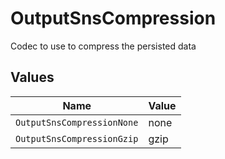 # OutputSnsCompression

Codec to use to compress the persisted data


## Values

| Name                       | Value                      |
| -------------------------- | -------------------------- |
| `OutputSnsCompressionNone` | none                       |
| `OutputSnsCompressionGzip` | gzip                       |